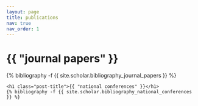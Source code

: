 ```yaml
---
layout: page
title: publications
nav: true
nav_order: 1
---
```


<!-- _pages/publications.md -->
<div class="publications">
    <h1 class="post-title">{{ "journal papers" }}</h1>
    {% bibliography -f {{ site.scholar.bibliography_journal_papers }} %}
    

    <h1 class="post-title">{{ "national conferences" }}</h1>
    {% bibliography -f {{ site.scholar.bibliography_national_conferences }} %}
</div>


